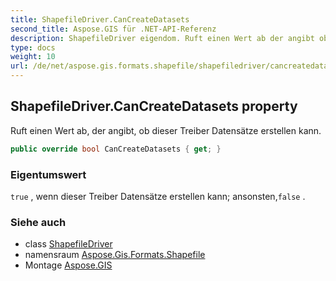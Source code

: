 ```yaml
---
title: ShapefileDriver.CanCreateDatasets
second_title: Aspose.GIS für .NET-API-Referenz
description: ShapefileDriver eigendom. Ruft einen Wert ab der angibt ob dieser Treiber Datensätze erstellen kann.
type: docs
weight: 10
url: /de/net/aspose.gis.formats.shapefile/shapefiledriver/cancreatedatasets/
---
```

## ShapefileDriver.CanCreateDatasets property

Ruft einen Wert ab, der angibt, ob dieser Treiber Datensätze erstellen kann.

```csharp
public override bool CanCreateDatasets { get; }
```

### Eigentumswert

`true` , wenn dieser Treiber Datensätze erstellen kann; ansonsten,`false` .

### Siehe auch

* class [ShapefileDriver](../)
* namensraum [Aspose.Gis.Formats.Shapefile](../../shapefiledriver/)
* Montage [Aspose.GIS](../../../)


